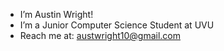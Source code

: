 - I’m Austin Wright!
- I’m a Junior Computer Science Student at UVU
- Reach me at: austwright10@gmail.com

<!---
austinwright10/austinwright10 is a ✨ special ✨ repository because its `README.md` (this file) appears on your GitHub profile.
You can click the Preview link to take a look at your changes.
--->

